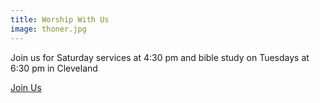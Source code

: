 ```yaml
---
title: Worship With Us
image: thoner.jpg
---
```


Join us for Saturday services at 4:30 pm and bible study on Tuesdays at 6:30 pm in Cleveland

<a class="uk-button uk-button-primary uk-button-large" href="/contact/">Join Us</a>
